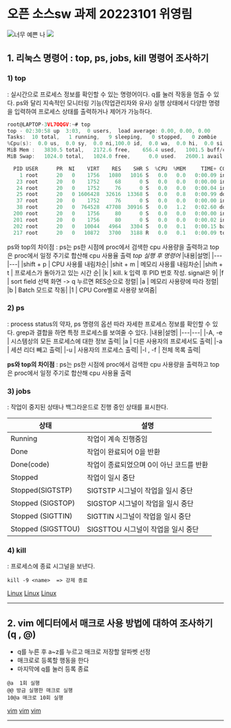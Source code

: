 # 오픈 소스sw 과제 20223101 위영림 
![너무 예쁜 나](https://user-images.githubusercontent.com/106826654/171910374-c0f0a973-43c0-4367-a682-c19f08c1640e.jpg)
<img src=“https://user-images.githubusercontent.com/106826654/171910374-c0f0a973-43c0-4367-a682-c19f08c1640e.jpg” width=“25” height=“25”>

## 1. 리눅스 명령어 : top, ps, jobs, kill 명령어 조사하기
### 1) top
 : 실시간으로 프로세스 정보를 확인할 수 있는 명령어이다. q를 눌러 작동을 멈출 수 있다. ps와 달리 지속적인 모니터링 기능(작업관리자와 유사)
실행 상태에서 다양한 명령을 입력하여 프로세스 상태를 출력하거나 제어가 가능하다.
```c
root@LAPTOP-3VL7OQGV:~# top
top - 02:30:58 up  3:03,  0 users,  load average: 0.00, 0.00, 0.00
Tasks:  10 total,   1 running,   9 sleeping,   0 stopped,   0 zombie
%Cpu(s):  0.0 us,  0.0 sy,  0.0 ni,100.0 id,  0.0 wa,  0.0 hi,  0.0 si,  0.0 st
MiB Mem :   3830.5 total,   2172.6 free,    656.4 used,   1001.5 buff/cache
MiB Swap:   1024.0 total,   1024.0 free,      0.0 used.   2600.1 avail Mem

  PID USER      PR  NI    VIRT    RES    SHR S  %CPU  %MEM     TIME+ COMMAND
    1 root      20   0    1756   1080   1016 S   0.0   0.0   0:00.09 init
   23 root      20   0    1752     68      0 S   0.0   0.0   0:00.00 init
   24 root      20   0    1752     76      0 S   0.0   0.0   0:00.04 init
   25 root      20   0 1606428  32616  13368 S   0.0   0.8   0:00.99 docker-desktop-
   37 root      20   0    1752     76      0 S   0.0   0.0   0:00.00 init
   38 root      20   0  764528  47708  30916 S   0.0   1.2   0:02.60 docker
  200 root      20   0    1756     80      0 S   0.0   0.0   0:00.00 init
  201 root      20   0    1756     80      0 S   0.0   0.0   0:00.02 init
  202 root      20   0   10044   4964   3304 S   0.0   0.1   0:00.15 bash
  217 root      20   0   10872   3700   3188 R   0.0   0.1   0:00.09 top
``` 
ps와 top의 차이점
: ps는 ps한 시점에 proc에서 검색한 cpu 사용량을 출력하고 top은 proc에서 일정 주기로 합산해 cpu 사용율 출력
*top 실행 후 명령어*
|내용|설명|
|---|---|
|shift + p | CPU 사용률 내림차순|
|shit + m | 메모리 사용률 내림차순|
|shift + t | 프로세스가 돌아가고 있는 시간 순|
|k | kill. k 입력 후 PID 번호 작성. signal은 9|
|f | sort field 선택 화면 -> q 누르면 RES순으로 정렬|
|a | 메모리 사용량에 따라 정렬|
|b | Batch 모드로 작동|
|1 | CPU Core별로 사용량 보여줌|

### 2) ps 
: process status의 약자, ps 명령의 옵션 따라 자세한 프로세스 정보를 확인할 수 있다. grep과 결합을 하면 특정 프로세스를 보여줄 수 있다.
|내용|설명|
|---|---|
|-A, -e | 시스템상의 모든 프로세스에 대한 정보 출력|
|a | 다른 사용자의 프로세서도 출력|
|-a | 세션 리더 빼고 출력|
|-u | 사용자의 프로세스 출력|
|-l , -f | 전체 목록 출력|

**ps와 top의 차이점**
: ps는 ps한 시점에 proc에서 검색한 cpu 사용량을 출력하고 top은 proc에서 일정 주기로 합산해 cpu 사용율 출력 

### 3) jobs
: 작업이 중지된 상태나 백그라운드로 진행 중인 상태를 표시한다. 

|상태|설명|
|---|---|
|Running|작업이 계속 진행중임|
|Done|작업이 완료되어 0을 반환|
|Done(code)|작업이 종료되었으며 0이 아닌 코드를 반환|
|Stopped|작업이 일시 중단|
|Stopped(SIGTSTP)|SIGTSTP 시그널이 작업을 일시 중단|
|Stopped (SIGSTOP)|SIGSTOP 시그널이 작업을 일시 중단|
|Stopped (SIGTTIN)| SIGTTIN 시그널이 작업을 일시 중단|
|Stopped (SIGSTTOU)| SIGSTTOU 시그널이 작업을 일시 중단|

### 4) kill 
: 프로세스에 종료 시그널을 보낸다. 
```
kill -9 <name>  => 강제 종료
```
[Linux](https://zzsza.github.io/development/2018/07/18/linux-top/)
[Linux](https://yurmu.tistory.com/12)
[Linux](https://imjeongwoo.tistory.com/71)

***

## 2. vim 에디터에서 매크로 사용 방법에 대하여 조사하기 (q , @)
+ q를 누른 후 a~z를 누르고 매크로 저장할 알파벳 선정
+ 매크로로 등록할 행동을 한다
+ 마지막에 q를 눌러 등록 종료
```
@a  1회 실행 
@@ 방금 실행한 매크로 실행
10@a 매크로 10회 실행
```
[vim](https://forcecore.tistory.com/1255)
[vim](https://booolean.tistory.com/849)
[vim](https://dongjumoon.tistory.com/3)
***
 



